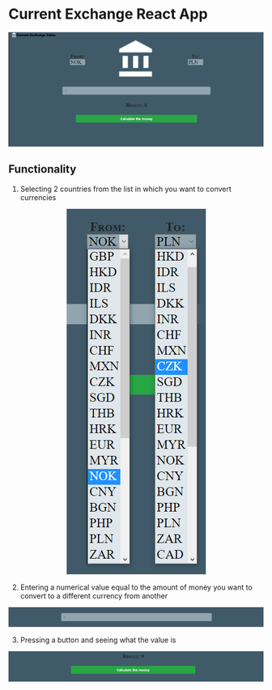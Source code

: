 # Current Exchange React App

<p align="center">
<img src="ReadmeIMG\ReadmeMainPage.png">
</p>

## Functionality

1. Selecting 2 countries from the list in which you want to convert currencies

<p align="center">
 <img src="ReadmeIMG\ReadmeChooseCountry.png"/>
</p>

2. Entering a numerical value equal to the amount of money you want to convert to a different currency from another

<p align="center"> 
  <img src="ReadmeIMG\ReadmeAddValue.png"/>
</p>

3. Pressing a button and seeing what the value is

<p align="center">
 <img src="ReadmeIMG\ReadmeResultButton.png"/>
</p>

 

